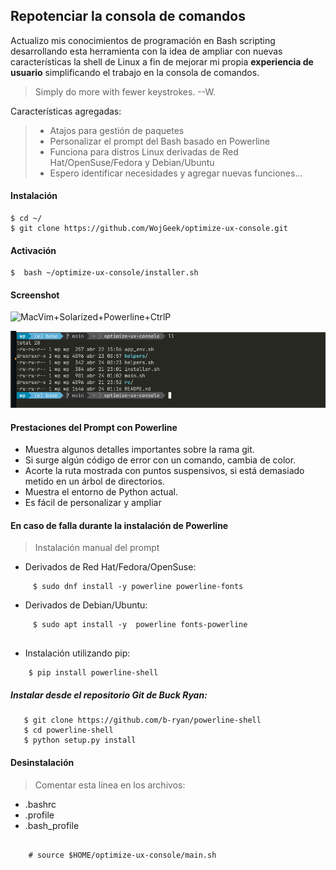 ## Repotenciar la consola de comandos

 Actualizo mis conocimientos de programación en Bash scripting desarrollando esta herramienta con la idea de ampliar con nuevas características  la  shell de Linux a fin de mejorar mi propia **experiencia de usuario** simplificando el trabajo en la consola de comandos.

> Simply do more with fewer keystrokes. --W.
    

Características agregadas:

> - Atajos para gestión de paquetes
> - Personalizar el prompt del Bash basado en Powerline
> - Funciona para distros Linux derivadas de Red Hat/OpenSuse/Fedora y  Debian/Ubuntu
> - Espero identificar necesidades y agregar nuevas funciones...
        

####  Instalación 

    $ cd ~/
    $ git clone https://github.com/WojGeek/optimize-ux-console.git

####  Activación

    $  bash ~/optimize-ux-console/installer.sh



#### Screenshot


![MacVim+Solarized+Powerline+CtrlP](https://raw.github.com/b-ryan/powerline-shell/master/bash-powerline-screenshot.png)

![MacVim+Solarized+Powerline+CtrlP](https://github.com/WojGeek/optimize-ux-console/blob/main/prompt.png)

#### Prestaciones del Prompt con Powerline 

- Muestra algunos detalles importantes sobre la rama git.
- Si surge algún código de error con un comando, cambia de color.
- Acorte la ruta mostrada con puntos suspensivos, si está demasiado metido en un árbol de directorios.
- Muestra el entorno de Python actual. 
- Es fácil de personalizar y ampliar


#### En caso de falla durante la instalación de Powerline

> Instalación manual del prompt


- Derivados de Red Hat/Fedora/OpenSuse:

```
     $ sudo dnf install -y powerline powerline-fonts

```

- Derivados de Debian/Ubuntu:

```
     $ sudo apt install -y  powerline fonts-powerline 
     
```

- Instalación utilizando pip:

```
    $ pip install powerline-shell

```

#####  Instalar desde el repositorio Git de Buck Ryan:

```
   $ git clone https://github.com/b-ryan/powerline-shell
   $ cd powerline-shell
   $ python setup.py install

```


#### Desinstalación 

> Comentar esta línea en los archivos:
- .bashrc
- .profile
- .bash_profile

```
    
    # source $HOME/optimize-ux-console/main.sh


```



